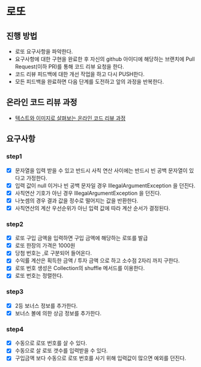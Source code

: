 # 로또
## 진행 방법
* 로또 요구사항을 파악한다.
* 요구사항에 대한 구현을 완료한 후 자신의 github 아이디에 해당하는 브랜치에 Pull Request(이하 PR)를 통해 코드 리뷰 요청을 한다.
* 코드 리뷰 피드백에 대한 개선 작업을 하고 다시 PUSH한다.
* 모든 피드백을 완료하면 다음 단계를 도전하고 앞의 과정을 반복한다.

## 온라인 코드 리뷰 과정
* [텍스트와 이미지로 살펴보는 온라인 코드 리뷰 과정](https://github.com/next-step/nextstep-docs/tree/master/codereview)

## 요구사항
### step1
- [x] 문자열을 입력 받을 수 있고 반드시 사칙 연산 사이에는 반드시 빈 공백 문자열이 있다고 가정한다.
- [x] 입력 값이 null 이거나 빈 공백 문자일 경우 IllegalArgumentException 을 던진다.
- [x] 사칙연산 기호가 아닌 경우 IllegalArgumentException 을 던진다.
- [x] 나눗셈의 경우 결과 값을 정수로 떨어지는 값을 반환한다.
- [x] 사칙연산의 계산 우선순위가 아닌 입력 값에 따라 계산 순서가 결정된다.

### step2
- [x] 로또 구입 금액을 입력하면 구입 금액에 해당하는 로또를 발급
- [x] 로또 한장의 가격은 1000원
- [x] 당첨 번호는 ,로 구분되어 들어온다.
- [x] 수익률 계산은 획득한 금액 / 투자 금액 으로 하고 소수점 2자리 까지 구한다.
- [x] 로또 번호 생성은 Collection의 shuffle 메서드를 이용한다.
- [x] 로또 번호는 정렬한다.

### step3
- [x] 2등 보너스 정보를 추가한다.
- [x] 보너스 볼에 의한 상금 정보를 추가한다.

### step4
- [x] 수동으로 로또 번호를 살 수 있다.
- [X] 수동으로 살 로또 갯수를 입력받을 수 있다.
- [X] 구입금액 보다 수동으로 로또 번호를 사기 위해 입력값이 많으면 예외를 던진다.
